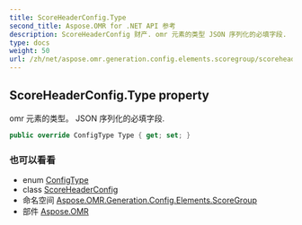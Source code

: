 ```yaml
---
title: ScoreHeaderConfig.Type
second_title: Aspose.OMR for .NET API 参考
description: ScoreHeaderConfig 财产. omr 元素的类型 JSON 序列化的必填字段.
type: docs
weight: 50
url: /zh/net/aspose.omr.generation.config.elements.scoregroup/scoreheaderconfig/type/
---
```

## ScoreHeaderConfig.Type property

omr 元素的类型。 JSON 序列化的必填字段.

```csharp
public override ConfigType Type { get; set; }
```

### 也可以看看

* enum [ConfigType](../../../aspose.omr.generation.config.enums/configtype/)
* class [ScoreHeaderConfig](../)
* 命名空间 [Aspose.OMR.Generation.Config.Elements.ScoreGroup](../../scoreheaderconfig/)
* 部件 [Aspose.OMR](../../../)



